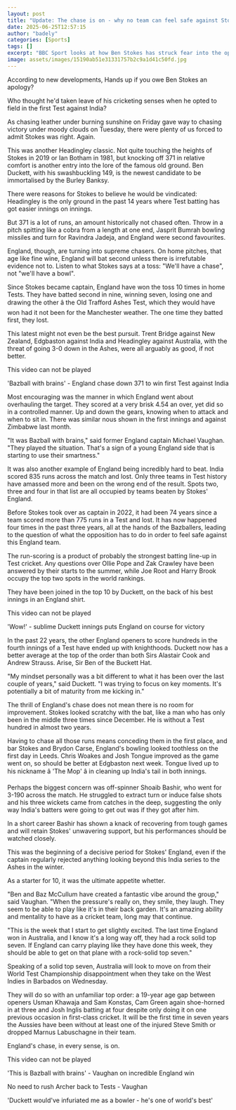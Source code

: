 ```yaml
---
layout: post
title: "Update: The chase is on - why no team can feel safe against Stokes' England"
date: 2025-06-25T12:57:15
author: "badely"
categories: [Sports]
tags: []
excerpt: "BBC Sport looks at how Ben Stokes has struck fear into the opposition with his side's ability to seemingly chase any target in English conditions."
image: assets/images/15190ab51e31331757b2c9a1d41c50fd.jpg
---
```


According to new developments, Hands up if you owe Ben Stokes an apology?

Who thought he'd taken leave of his cricketing senses when he opted to field in the first Test against India?

As chasing leather under burning sunshine on Friday gave way to chasing victory under moody clouds on Tuesday, there were plenty of us forced to admit Stokes was right. Again.

This was another Headingley classic. Not quite touching the heights of Stokes in 2019 or Ian Botham in 1981, but knocking off 371 in relative comfort is another entry into the lore of the famous old ground. Ben Duckett, with his swashbuckling 149, is the newest candidate to be immortalised by the Burley Banksy.

There were reasons for Stokes to believe he would be vindicated: Headingley is the only ground in the past 14 years where Test batting has got easier innings on innings.

But 371 is a lot of runs, an amount historically not chased often. Throw in a pitch spitting like a cobra from a length at one end, Jasprit Bumrah bowling missiles and turn for Ravindra Jadeja, and England were second favourites.

England, though, are turning into supreme chasers. On home pitches, that age like fine wine, England will bat second unless there is irrefutable evidence not to. Listen to what Stokes says at a toss: "We'll have a chase", not "we'll have a bowl".

Since Stokes became captain, England have won the toss 10 times in home Tests. They have batted second in nine, winning seven, losing one and drawing the other â the Old Trafford Ashes Test, which they would have won had it not been for the Manchester weather. The one time they batted first, they lost.

This latest might not even be the best pursuit. Trent Bridge against New Zealand, Edgbaston against India and Headingley against Australia, with the threat of going 3-0 down in the Ashes, were all arguably as good, if not better.

This video can not be played

'Bazball with brains' - England chase down 371 to win first Test against India

Most encouraging was the manner in which England went about overhauling the target. They scored at a very brisk 4.54 an over, yet did so in a controlled manner. Up and down the gears, knowing when to attack and when to sit in. There was similar nous shown in the first innings and against Zimbabwe last month.

"It was Bazball with brains," said former England captain Michael Vaughan. "They played the situation. That's a sign of a young England side that is starting to use their smartness."

It was also another example of England being incredibly hard to beat. India scored 835 runs across the match and lost. Only three teams in Test history have amassed more and been on the wrong end of the result. Spots two, three and four in that list are all occupied by teams beaten by Stokes' England.

Before Stokes took over as captain in 2022, it had been 74 years since a team scored more than 775 runs in a Test and lost. It has now happened four times in the past three years, all at the hands of the Bazballers, leading to the question of what the opposition has to do in order to feel safe against this England team.

The run-scoring is a product of probably the strongest batting line-up in Test cricket. Any questions over Ollie Pope and Zak Crawley have been answered by their starts to the summer, while Joe Root and Harry Brook occupy the top two spots in the world rankings.

They have been joined in the top 10 by Duckett, on the back of his best innings in an England shirt.

This video can not be played

'Wow!' - sublime Duckett innings puts England on course for victory

In the past 22 years, the other England openers to score hundreds in the fourth innings of a Test have ended up with knighthoods. Duckett now has a better average at the top of the order than both Sirs Alastair Cook and Andrew Strauss. Arise, Sir Ben of the Buckett Hat.

"My mindset personally was a bit different to what it has been over the last couple of years," said Duckett. "I was trying to focus on key moments. It's potentially a bit of maturity from me kicking in."

The thrill of England's chase does not mean there is no room for improvement. Stokes looked scratchy with the bat, like a man who has only been in the middle three times since December. He is without a Test hundred in almost two years.

Having to chase all those runs means conceding them in the first place, and bar Stokes and Brydon Carse, England's bowling looked toothless on the first day in Leeds. Chris Woakes and Josh Tongue improved as the game went on, so should be better at Edgbaston next week. Tongue lived up to his nickname â 'The Mop' â in cleaning up India's tail in both innings.

Perhaps the biggest concern was off-spinner Shoaib Bashir, who went for 3-190 across the match. He struggled to extract turn or induce false shots and his three wickets came from catches in the deep, suggesting the only way India's batters were going to get out was if they got after him.

In a short career Bashir has shown a knack of recovering from tough games and will retain Stokes' unwavering support, but his performances should be watched closely.

This was the beginning of a decisive period for Stokes' England, even if the captain regularly rejected anything looking beyond this India series to the Ashes in the winter.

As a starter for 10, it was the ultimate appetite whetter.

"Ben and Baz McCullum have created a fantastic vibe around the group," said Vaughan. "When the pressure's really on, they smile, they laugh. They seem to be able to play like it's in their back garden. It's an amazing ability and mentality to have as a cricket team, long may that continue.

"This is the week that I start to get slightly excited. The last time England won in Australia, and I know it's a long way off, they had a rock solid top seven. If England can carry playing like they have done this week, they should be able to get on that plane with a rock-solid top seven."

Speaking of a solid top seven, Australia will look to move on from their World Test Championship disappointment when they take on the West Indies in Barbados on Wednesday.

They will do so with an unfamiliar top order: a 19-year age gap between openers Usman Khawaja and Sam Konstas, Cam Green again shoe-horned in at three and Josh Inglis batting at four despite only doing it on one previous occasion in first-class cricket. It will be the first time in seven years the Aussies have been without at least one of the injured Steve Smith or dropped Marnus Labuschagne in their team.

England's chase, in every sense, is on.

This video can not be played

'This is Bazball with brains' - Vaughan on incredible England win

No need to rush Archer back to Tests - Vaughan

'Duckett would've infuriated me as a bowler - he's one of world's best'

